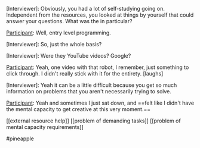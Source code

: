 [Interviewer]: Obviously, you had a lot of self-studying going on. Independent from the resources, you looked at things by yourself that could answer your questions. What was the in particular?

[Participant]: Well, entry level programming.

[Interviewer]: So, just the whole basis? 

[Participant]: Yes. 

[Interviewer]: Were they YouTube videos? Google?

[Participant]: Yeah, one video with that robot, I remember, just something to click through. I didn't really stick with it for the entirety. [laughs]

[Interviewer]: Yeah it can be a little difficult because you get so much information on problems that you aren't necessarily trying to solve. 

[Participant]: Yeah and sometimes I just sat down, and ==felt like I didn't have the mental capacity to get creative at this very moment.== 

[[external resource help]]
[[problem of demanding tasks]]
[[problem of mental capacity requirements]]


#pineapple 